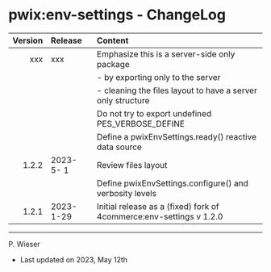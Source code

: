 # pwix:env-settings - ChangeLog

| Version | Release    | Content |
| ---:    | :---       | :---    |
| xxx   | xxx | Emphasize this is a server-side only package |
|         |            | - by exporting only to the server |
|         |            | - cleaning the files layout to have a server only structure |
|         |            | Do not try to export undefined PES_VERBOSE_DEFINE |
|         |            | Define a pwixEnvSettings.ready() reactive data source |
| 1.2.2   | 2023- 5- 1 | Review files layout |
|         |            | Define pwixEnvSettings.configure() and verbosity levels |
| 1.2.1   | 2023- 1-29 | Initial release as a (fixed) fork of 4commerce:env-settings v 1.2.0 |

---
P. Wieser
- Last updated on 2023, May 12th
